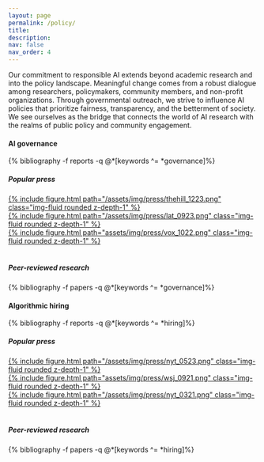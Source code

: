 ```yaml
---
layout: page
permalink: /policy/
title: 
description:
nav: false
nav_order: 4
---
```


<div id="banner-other" style="background-image: url('{{ "/assets/img/banner/Policy_Banner.png" | relative_url }}');"></div>

<!-- <h3 class="category" id="policy">Policy</h3> -->

Our commitment to responsible AI extends beyond academic research and
into the policy landscape. Meaningful change comes from a robust
dialogue among researchers, policymakers, community members, and
non-profit organizations. Through governmental outreach, we strive to
influence AI policies that prioritize fairness, transparency, and the
betterment of society. We see ourselves as the bridge that connects
the world of AI research with the realms of public policy and
community engagement.

<h4 class="category" id="governance">AI governance</h4>

<!-- ADS Task force, compotroller report -->

<div class="publications">
{% bibliography -f reports -q @*[keywords ^= *governance]%}
</div>

<h5><b>Popular press</b></h5>

<div class="container">
  <div class="row mt-3">
    <div class="col-sm mt-3 mt-md-0">
    <a href="https://thehill.com/opinion/technology/4373850-three-urgent-ai-red-flags-for-congress-to-address-in-2024/">
    {% include figure.html path="/assets/img/press/thehill_1223.png" class="img-fluid rounded z-depth-1" %}
    </a>
    </div>
    <div class="col-sm mt-3 mt-md-0">
    <a href="https://www.latimes.com/opinion/story/2023-09-24/google-antitrust-monopoly-trial-justice-department-digital-ads-facebook">
    {% include figure.html path="/assets/img/press/lat_0923.png" class="img-fluid rounded z-depth-1" %}
    </a>
  </div>
  </div>
 <div class="row mt-3">
    <div class="col-sm mt-3 mt-md-0">
    <a href="https://www.vox.com/future-perfect/23387228/ai-bill-of-rights-white-house-artificial-intelligence-bias">
    {% include figure.html path="assets/img/press/vox_1022.png" class="img-fluid rounded z-depth-1" %}
    </a>
    </div>
    <div class="col-sm mt-3 mt-md-0">
    &nbsp;
    </div>
  </div>
</div>

<h5><b>Peer-reviewed research</b></h5>

<div class="publications">
{% bibliography -f papers -q @*[keywords ^= *governance]%}
</div>

<h4 class="category" id="hiring">Algorithmic hiring</h4>

<!-- <h5><b>Read more about our work</b></h5> -->

<div class="publications"> 
{% bibliography -f reports -q @*[keywords ^= *hiring]%}
</div>

<h5><b>Popular press</b></h5>

<div class="container">
  <div class="row mt-3">
    <div class="col-sm mt-3 mt-md-0">
    <a href="https://www.nytimes.com/2023/05/25/technology/ai-hiring-law-new-york.html">
    {% include figure.html path="/assets/img/press/nyt_0523.png" class="img-fluid rounded z-depth-1" %}
    </a>
    </div>
    <div class="col-sm mt-3 mt-md-0">
    <a href="https://www.wsj.com/articles/hiring-job-candidates-ai-11632244313">
    {% include figure.html path="assets/img/press/wsj_0921.png" class="img-fluid rounded z-depth-1" %}
    </a>
    </div>
  </div>
  <div class="row mt-3">
    <div class="col-sm mt-3 mt-md-0">
    <a href="https://www.nytimes.com/2021/03/17/opinion/ai-employment-bias-nyc.html">
    {% include figure.html path="/assets/img/press/nyt_0321.png" class="img-fluid rounded z-depth-1" %}
    </a>
    </div>
    <div class="col-sm mt-3 mt-md-0">
    &nbsp;
    </div>
  </div>  
</div>

<h5><b>Peer-reviewed research</b></h5>

<div class="publications">
{% bibliography -f papers -q @*[keywords ^= *hiring]%}
</div>


<!-- <h4 class="category" id="laws">Responsible AI for peace and security</h4>-->

<!-- ACM Code of Ethics, IEEE report -->






